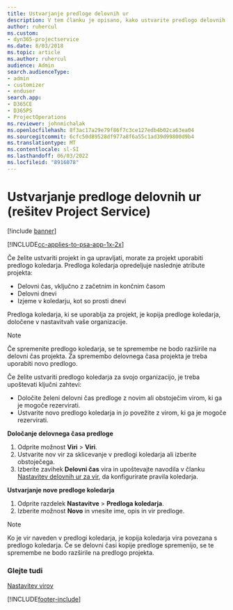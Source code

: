 ```yaml
---
title: Ustvarjanje predloge delovnih ur
description: V tem članku je opisano, kako ustvarite predlogo delovnih ur v storitvi Project Service.
author: ruhercul
ms.custom:
- dyn365-projectservice
ms.date: 8/03/2018
ms.topic: article
ms.author: ruhercul
audience: Admin
search.audienceType:
- admin
- customizer
- enduser
search.app:
- D365CE
- D365PS
- ProjectOperations
ms.reviewer: johnmichalak
ms.openlocfilehash: 8f3ac17a29e79f86f7c3ce127edb4b02ca63ea04
ms.sourcegitcommit: 6cfc50d89528df977a8f6a55c1ad39d99800d9b4
ms.translationtype: MT
ms.contentlocale: sl-SI
ms.lasthandoff: 06/03/2022
ms.locfileid: "8916078"
---
```

# <a name="create-a-work-hours-template-project-service"></a>Ustvarjanje predloge delovnih ur (rešitev Project Service)

[!include [banner](../includes/psa-now-project-operations.md)]

[!INCLUDE[cc-applies-to-psa-app-1x-2x](../includes/cc-applies-to-psa-app-3x.md)]

Če želite ustvariti projekt in ga upravljati, morate za projekt uporabiti predlogo koledarja. Predloga koledarja opredeljuje naslednje atribute projekta:

- Delovni čas, vključno z začetnim in končnim časom
- Delovni dnevi
- Izjeme v koledarju, kot so prosti dnevi

Predloga koledarja, ki se uporablja za projekt, je kopija predloge koledarja, določene v nastavitvah vaše organizacije.

> [!NOTE]
> Če spremenite predlogo koledarja, se te spremembe ne bodo razširile na delovni čas projekta. Za spremembo delovnega časa projekta je treba uporabiti novo predlogo.

Če želite ustvariti predlogo koledarja za svojo organizacijo, je treba upoštevati ključni zahtevi:

- Določite želeni delovni čas predloge z novim ali obstoječim virom, ki ga je mogoče rezervirati.
- Ustvarite novo predlogo koledarja in jo povežite z virom, ki ga je mogoče rezervirati.

**Določanje delovnega časa predloge**

1. Odprite možnost **Viri** \> **Viri**.
2. Ustvarite nov vir za sklicevanje v predlogi koledarja ali izberite obstoječega.
3. Izberite zavihek **Delovni čas** vira in upoštevajte navodila v članku [Nastavitev delovnih ur za vir](/dynamics365/field-service/set-work-hours-resource), da konfigurirate pravila koledarja.

**Ustvarjanje nove predloge koledarja**

1. Odprite razdelek **Nastavitve** \> **Predloga koledarja**.
2. Izberite možnost **Novo** in vnesite ime, opis in vir predloge.


> [!NOTE]
> Ko je vir naveden v predlogi koledarja, je kopija koledarja vira povezana s predlogo koledarja. Če se delovni časi kopije predloge spremenijo, se te spremembe ne bodo razširile na predlogo projekta.


### <a name="see-also"></a>Glejte tudi  
 [Nastavitev virov](../psa/set-up-resources.md)


[!INCLUDE[footer-include](../includes/footer-banner.md)]
